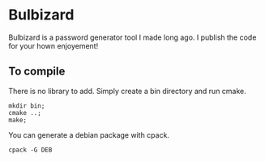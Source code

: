 # Bulbizard

Bulbizard is a password generator tool I made long ago.
I publish the code for your hown enjoyement! 

## To compile

There is no library to add.
Simply create a bin directory and run cmake.
```
mkdir bin;
cmake ..;
make;
```

You can generate a debian package with cpack.
```
cpack -G DEB
```
